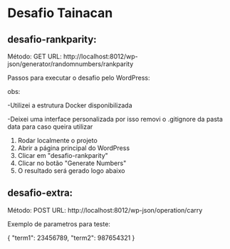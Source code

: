 # Desafio Tainacan

## desafio-rankparity:

Método: GET
URL: http://localhost:8012/wp-json/generator/randomnumbers/rankparity

Passos para executar o desafio pelo WordPress:

obs:

-Utilizei a estrutura Docker disponibilizada

-Deixei uma interface personalizada por isso removi o .gitignore da pasta data para caso queira utilizar

1. Rodar localmente o projeto 
2. Abrir a página principal do WordPress
3. Clicar em "desafio-rankparity"
4. Clicar no botão "Generate Numbers"
5. O resultado será gerado logo abaixo



## desafio-extra:
Método: POST
URL: http://localhost:8012/wp-json/operation/carry

Exemplo de parametros para teste:

{
"term1": 23456789,
"term2": 987654321
}
